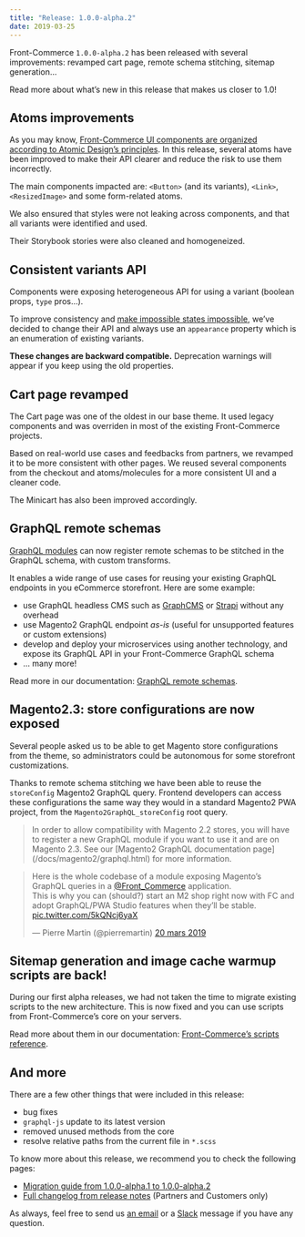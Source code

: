 ```yaml
---
title: "Release: 1.0.0-alpha.2"
date: 2019-03-25
---
```


Front-Commerce `1.0.0-alpha.2` has been released with several improvements: revamped cart page, remote schema stitching, sitemap generation…

Read more about what’s new in this release that makes us closer to 1.0!

<!-- more -->

## Atoms improvements

As you may know, [Front-Commerce UI components are organized according to Atomic Design’s principles](/docs/concepts/react-components-structure.html).
In this release, several atoms have been improved to make their API clearer and reduce the risk to use them incorrectly.

The main components impacted are: `<Button>` (and its variants), `<Link>`, `<ResizedImage>` and some form-related atoms.

We also ensured that styles were not leaking across components, and that all variants were identified and used.

Their Storybook stories were also cleaned and homogeneized.

## Consistent variants API

Components were exposing heterogeneous API for using a variant (boolean props, `type` pros…).

To improve consistency and [make impossible states impossible](https://kentcdodds.com/blog/make-impossible-states-impossible), we’ve decided to change their API and always use an `appearance` property which is an enumeration of existing variants.

**These changes are backward compatible.**
Deprecation warnings will appear if you keep using the old properties.

## Cart page revamped

The Cart page was one of the oldest in our base theme.
It used legacy components and was overriden in most of the existing Front-Commerce projects.

Based on real-world use cases and feedbacks from partners, we revamped it to be more consistent with other pages.
We reused several components from the checkout and atoms/molecules for a more consistent UI and a cleaner code.

The Minicart has also been improved accordingly.

## GraphQL remote schemas

[GraphQL modules](/docs/essentials/extend-the-graphql-schema.html) can now register remote schemas to be stitched in the GraphQL schema, with custom transforms.

It enables a wide range of use cases for reusing your existing GraphQL endpoints in you eCommerce storefront.
Here are some example:

- use GraphQL headless CMS such as [GraphCMS](https://graphcms.com) or [Strapi](https://strapi.io) without any overhead
- use Magento2 GraphQL endpoint _as-is_ (useful for unsupported features or custom extensions)
- develop and deploy your microservices using another technology, and expose its GraphQL API in your Front-Commerce GraphQL schema
- … many more!

Read more in our documentation: [GraphQL remote schemas](/docs/advanced/graphql/remote-schemas.html).

## Magento2.3: store configurations are now exposed

Several people asked us to be able to get Magento store configurations from the theme, so administrators could be autonomous for some storefront customizations.

Thanks to remote schema stitching we have been able to reuse the `storeConfig` Magento2 GraphQL query.
Frontend developers can access these configurations the same way they would in a standard Magento2 PWA project, from the `Magento2GraphQL_storeConfig` root query.

<blockquote class="important">
In order to allow compatibility with Magento 2.2 stores, you will have to register a new GraphQL module if you want to use it and are on Magento 2.3.
See our [Magento2 GraphQL documentation page](/docs/magento2/graphql.html) for more information.
</blockquote>

<blockquote class="twitter-tweet" data-lang="fr"><p lang="en" dir="ltr">Here is the whole codebase of a module exposing Magento’s GraphQL queries in a <a href="https://twitter.com/Front_Commerce?ref_src=twsrc%5Etfw">@Front_Commerce</a> application.<br>This is why you can (should?) start an M2 shop right now with FC and adopt GraphQL/PWA Studio features when they’ll be stable. <a href="https://t.co/5kQNcj6yaX">pic.twitter.com/5kQNcj6yaX</a></p>&mdash; Pierre Martin (@pierremartin) <a href="https://twitter.com/pierremartin/status/1108157053732835329?ref_src=twsrc%5Etfw">20 mars 2019</a></blockquote>
<script async src="https://platform.twitter.com/widgets.js" charset="utf-8"></script>

## Sitemap generation and image cache warmup scripts are back!

During our first alpha releases, we had not taken the time to migrate existing scripts to the new architecture.
This is now fixed and you can use scripts from Front-Commerce’s core on your servers.

Read more about them in our documentation: [Front-Commerce’s scripts reference](/docs/reference/scripts.html).

## And more

There are a few other things that were included in this release:

- bug fixes
- `graphql-js` update to its latest version
- removed unused methods from the core
- resolve relative paths from the current file in `*.scss`

To know more about this release, we recommend you to check the following pages:

- [Migration guide from 1.0.0-alpha.1 to 1.0.0-alpha.2](/docs/appendices/migration-guides.html#1-0-0-alpha-1-gt-1-0-0-alpha-2)
- [Full changelog from release notes](https://gitlab.com/front-commerce/front-commerce/releases) (Partners and Customers only)

As always, feel free to send us [an email](mailto:contact@front-commerce.com) or a [Slack](https://join.slack.com/t/front-commerce/shared_invite/enQtMzI2OTEyMDYzOTkxLWEzODg2NjM5MmVhNGUwODE0OTI4MWMwYTcxZWZkNzE1YjU4MzRlZmQ0YWY5NDNkZWM0ZGMzMGQ4NDc4OTgxMTU) message if you have any question.
